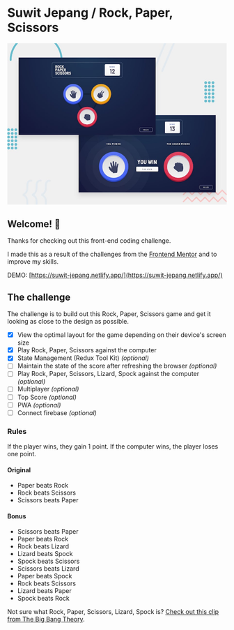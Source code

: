 # Suwit Jepang /  Rock, Paper, Scissors

![Design preview for the Rock, Paper, Scissors coding challenge](public/design/desktop-preview.jpg)

## Welcome! 👋

Thanks for checking out this front-end coding challenge.

I made this as a result of the challenges from the [Frontend Mentor](https://www.frontendmentor.io)  and to improve my skills.

DEMO: [https://suwit-jepang.netlify.app/](https://suwit-jepang.netlify.app/)

## The challenge

The challenge is to build out this Rock, Paper, Scissors game and get it looking as close to the design as possible.

- [x] View the optimal layout for the game depending on their device's screen size
- [x] Play Rock, Paper, Scissors against the computer
- [x] State Management (Redux Tool Kit) _(optional)_
- [ ] Maintain the state of the score after refreshing the browser _(optional)_
- [ ] Play Rock, Paper, Scissors, Lizard, Spock against the computer _(optional)_
- [ ] Multiplayer _(optional)_
- [ ] Top Score _(optional)_
- [ ] PWA _(optional)_
- [ ] Connect firebase _(optional)_

### Rules

If the player wins, they gain 1 point. If the computer wins, the player loses one point.

#### Original

- Paper beats Rock
- Rock beats Scissors
- Scissors beats Paper

#### Bonus

- Scissors beats Paper
- Paper beats Rock
- Rock beats Lizard
- Lizard beats Spock
- Spock beats Scissors
- Scissors beats Lizard
- Paper beats Spock
- Rock beats Scissors
- Lizard beats Paper
- Spock beats Rock

Not sure what Rock, Paper, Scissors, Lizard, Spock is? [Check out this clip from The Big Bang Theory](https://www.youtube.com/watch?v=iSHPVCBsnLw).
